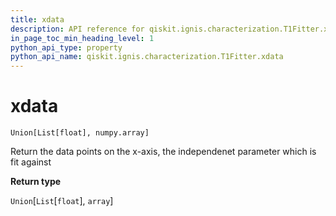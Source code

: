 ```yaml
---
title: xdata
description: API reference for qiskit.ignis.characterization.T1Fitter.xdata
in_page_toc_min_heading_level: 1
python_api_type: property
python_api_name: qiskit.ignis.characterization.T1Fitter.xdata
---
```


# xdata

<span id="qiskit.ignis.characterization.T1Fitter.xdata" />

`Union[List[float], numpy.array]`

Return the data points on the x-axis, the independenet parameter which is fit against

**Return type**

`Union`\[`List`\[`float`], `array`]

